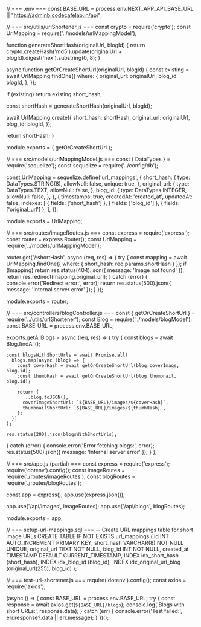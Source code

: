 // === .env ===
const BASE_URL = process.env.NEXT_APP_API_BASE_URL || "https://adminb.codecafelab.in/api";

// === src/utils/urlShortener.js ===
const crypto = require('crypto');
const UrlMapping = require('../models/urlMappingModel');

function generateShortHash(originalUrl, blogId) {
return crypto.createHash('md5').update(originalUrl + blogId).digest('hex').substring(0, 8);
}

async function getOrCreateShortUrl(originalUrl, blogId) {
const existing = await UrlMapping.findOne({
where: {
original_url: originalUrl,
blog_id: blogId,
},
});

if (existing) return existing.short_hash;

const shortHash = generateShortHash(originalUrl, blogId);

await UrlMapping.create({
short_hash: shortHash,
original_url: originalUrl,
blog_id: blogId,
});

return shortHash;
}

module.exports = { getOrCreateShortUrl };

// === src/models/urlMappingModel.js ===
const { DataTypes } = require('sequelize');
const sequelize = require('../config/db');

const UrlMapping = sequelize.define('url_mappings', {
short_hash: {
type: DataTypes.STRING(8),
allowNull: false,
unique: true,
},
original_url: {
type: DataTypes.TEXT,
allowNull: false,
},
blog_id: {
type: DataTypes.INTEGER,
allowNull: false,
},
}, {
timestamps: true,
createdAt: 'created_at',
updatedAt: false,
indexes: [
{ fields: ['short_hash'] },
{ fields: ['blog_id'] },
{ fields: ['original_url'] },
],
});

module.exports = UrlMapping;

// === src/routes/imageRoutes.js ===
const express = require('express');
const router = express.Router();
const UrlMapping = require('../models/urlMappingModel');

router.get('/:shortHash', async (req, res) => {
try {
const mapping = await UrlMapping.findOne({ where: { short_hash: req.params.shortHash } });
if (!mapping) return res.status(404).json({ message: 'Image not found' });
return res.redirect(mapping.original_url);
} catch (error) {
console.error('Redirect error:', error);
return res.status(500).json({ message: 'Internal server error' });
}
});

module.exports = router;

// === src/controllers/blogController.js ===
const { getOrCreateShortUrl } = require('../utils/urlShortener');
const Blog = require('../models/blogModel');
const BASE_URL = process.env.BASE_URL;

exports.getAllBlogs = async (req, res) => {
try {
const blogs = await Blog.findAll();

    const blogsWithShortUrls = await Promise.all(
      blogs.map(async (blog) => {
        const coverHash = await getOrCreateShortUrl(blog.coverImage, blog.id);
        const thumbHash = await getOrCreateShortUrl(blog.thumbnail, blog.id);

        return {
          ...blog.toJSON(),
          coverImageShortUrl: `${BASE_URL}/images/${coverHash}`,
          thumbnailShortUrl: `${BASE_URL}/images/${thumbHash}`,
        };
      })
    );

    res.status(200).json(blogsWithShortUrls);

} catch (error) {
console.error('Error fetching blogs:', error);
res.status(500).json({ message: 'Internal server error' });
}
};

// === src/app.js (partial) ===
const express = require('express');
require('dotenv').config();
const imageRoutes = require('./routes/imageRoutes');
const blogRoutes = require('./routes/blogRoutes');

const app = express();
app.use(express.json());

app.use('/api/images', imageRoutes);
app.use('/api/blogs', blogRoutes);

module.exports = app;

// === setup-url-mappings.sql ===
-- Create URL mappings table for short image URLs
CREATE TABLE IF NOT EXISTS url_mappings (
id INT AUTO_INCREMENT PRIMARY KEY,
short_hash VARCHAR(8) NOT NULL UNIQUE,
original_url TEXT NOT NULL,
blog_id INT NOT NULL,
created_at TIMESTAMP DEFAULT CURRENT_TIMESTAMP,
INDEX idx_short_hash (short_hash),
INDEX idx_blog_id (blog_id),
INDEX idx_original_url_blog (original_url(255), blog_id)
);

// === test-url-shortener.js ===
require('dotenv').config();
const axios = require('axios');

(async () => {
const BASE_URL = process.env.BASE_URL;
try {
const response = await axios.get(`${BASE_URL}/blogs`);
console.log('Blogs with short URLs:', response.data);
} catch (err) {
console.error('Test failed:', err.response?.data || err.message);
}
})();

